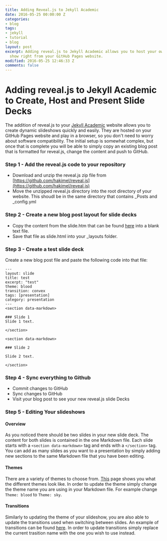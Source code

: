 ```yaml
---
title: Adding Reveal.js to Jekyll Academic
date: 2016-05-25 00:00:00 Z
categories:
- blog
tags:
- jekyll
- tutorial
- blog
layout: post
excerpt: Adding reveal.js to Jekyll Academic allows you to host your own dynamic slide
  show right from your GitHub Pages website.
modified: 2016-05-25 12:46:33 Z
comments: false
---
```


# Adding reveal.js to Jekyll Academic to Create, Host and Present Slide Decks

The addition of reveal.js to your [Jekyll Academic](https://github.com/NCSU-Libraries/jekyll-academic) website allows you to create dynamic slideshows quickly and easily. They are hosted on your GitHub Pages website and play in a browser, so you don't need to worry about software compatibility. The initial setup is somewhat complex, but once that is complete you will be able to simply copy an existing blog post that is formatted for reveal.js, change the content and push to GitHub.

### Step 1 - Add the reveal.js code to your repository
- Download and unzip the reveal.js zip file from [https://github.com/hakimel/reveal.js](https://github.com/hakimel/reveal.js)
- Move the unzipped reveal.js directory into the root directory of your website. This shoudl be in the same directory that contains \_Posts and \_config.yml

### Step 2 - Create a new blog post layout for slide decks
- Copy the content from the slide.htm that can be found [here](https://github.com/toddstoffer/toddstoffer.github.io/blob/master/_layouts/slide.html) into a blank text file.
- Save that file as slide.html into your \_layouts folder.

### Step 3 - Create a test slide deck

Create a new blog post file and paste the following code into that file:

    ---
    layout: slide
    title: test
    excerpt: "test"
    theme: blood
    transition: convex
    tags: [presentation]
    category: presentation
    ---
    <section data-markdown>

    ### Slide 1
    Slide 1 text.

    </section>

    <section data-markdown>

    ### Slide 2

    Slide 2 text.

    </section>

### Step 4 - Sync everything to Github
- Commit changes to GitHub
- Sync changes to GitHub
- Visit your blog post to see your new reveal.js slide Decks

### Step 5 - Editing Your slideshows

#### Overview
As you noticed there should be two slides in your new slide deck. The content for both slides is contained in the one Markdown file. Each slide starts with a `<section data-markdown>` tag and ends with a `</section>` tag. You can add as many slides as you want to a presentation by simply adding new sections to the same Markdown file that you have been editing.

#### Themes
There are a variety of themes to choose from. [This](https://lab.hakim.se/reveal-js/#/themes) page shows you what the different themes look like. In order to update the theme simply change the theme name you are using in your Markdown file. For example change `Theme: blood` to `Theme: sky`.

#### Transitions
Similarly to updating the theme of your slideshow, you are also able to update the transitions used when switching between slides. An example of transitions can be found [here](https://lab.hakim.se/reveal-js/#/transitions). In order to update transitions simply replace the current trasition name with the one you wish to use instead.
